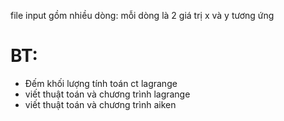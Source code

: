 file input gồm nhiều dòng:
mỗi dòng là 2 giá trị x và y tương ứng

<h1>BT:</h1>
<ul>
  <li>Đếm khối lượng tính toán ct lagrange</li>
  <li>viết thuật toán và chương trình lagrange</li>
  <li>viết thuật toán và chương trình aiken</li>
</ul>

